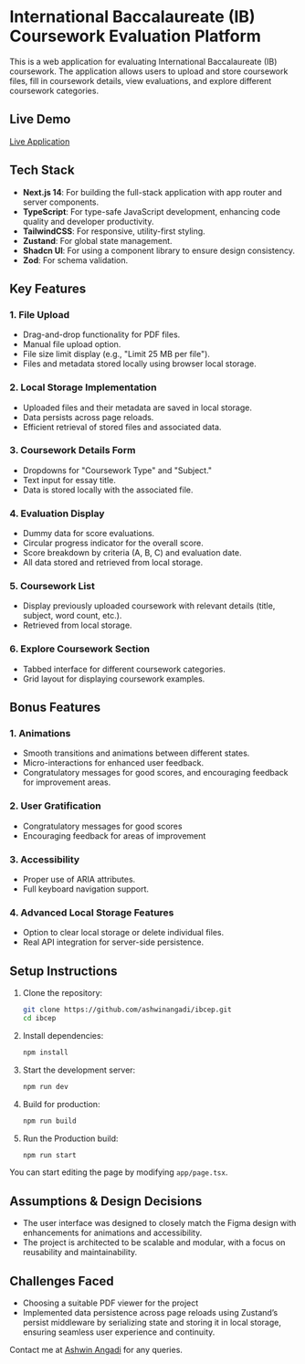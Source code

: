 # International Baccalaureate (IB) Coursework Evaluation Platform

This is a web application for evaluating International Baccalaureate (IB) coursework. The application allows users to upload and store coursework files, fill in coursework details, view evaluations, and explore different coursework categories.

## Live Demo

[Live Application](https://ib-coursework-evaluation-platform-three.vercel.app/)

## Tech Stack

- **Next.js 14**: For building the full-stack application with app router and server components.
- **TypeScript**: For type-safe JavaScript development, enhancing code quality and developer productivity.
- **TailwindCSS**: For responsive, utility-first styling.
- **Zustand**: For global state management.
- **Shadcn UI**: For using a component library to ensure design consistency.
- **Zod**: For schema validation.

## Key Features

### 1. File Upload

- Drag-and-drop functionality for PDF files.
- Manual file upload option.
- File size limit display (e.g., "Limit 25 MB per file").
- Files and metadata stored locally using browser local storage.

### 2. Local Storage Implementation

- Uploaded files and their metadata are saved in local storage.
- Data persists across page reloads.
- Efficient retrieval of stored files and associated data.

### 3. Coursework Details Form

- Dropdowns for "Coursework Type" and "Subject."
- Text input for essay title.
- Data is stored locally with the associated file.

### 4. Evaluation Display

- Dummy data for score evaluations.
- Circular progress indicator for the overall score.
- Score breakdown by criteria (A, B, C) and evaluation date.
- All data stored and retrieved from local storage.

### 5. Coursework List

- Display previously uploaded coursework with relevant details (title, subject, word count, etc.).
- Retrieved from local storage.

### 6. Explore Coursework Section

- Tabbed interface for different coursework categories.
- Grid layout for displaying coursework examples.

## Bonus Features

### 1. Animations

- Smooth transitions and animations between different states.
- Micro-interactions for enhanced user feedback.
- Congratulatory messages for good scores, and encouraging feedback for improvement areas.

### 2. User Gratification

- Congratulatory messages for good scores
- Encouraging feedback for areas of improvement

### 3. Accessibility

- Proper use of ARIA attributes.
- Full keyboard navigation support.

### 4. Advanced Local Storage Features

- Option to clear local storage or delete individual files.
- Real API integration for server-side persistence.

## Setup Instructions

1. Clone the repository:
   ```bash
   git clone https://github.com/ashwinangadi/ibcep.git
   cd ibcep
   ```
2. Install dependencies:
   ```bash
   npm install
   ```
3. Start the development server:
   ```bash
   npm run dev
   ```
4. Build for production:
   ```bash
   npm run build
   ```
5. Run the Production build:
   ```bash
   npm run start
   ```

You can start editing the page by modifying `app/page.tsx`.

## Assumptions & Design Decisions

- The user interface was designed to closely match the Figma design with enhancements for animations and accessibility.
- The project is architected to be scalable and modular, with a focus on reusability and maintainability.

## Challenges Faced

- Choosing a suitable PDF viewer for the project
- Implemented data persistence across page reloads using Zustand’s persist middleware by serializing state and storing it in local storage, ensuring seamless user experience and continuity.

Contact me at [Ashwin Angadi](https://www.ashwinangadi.com/) for any queries.
